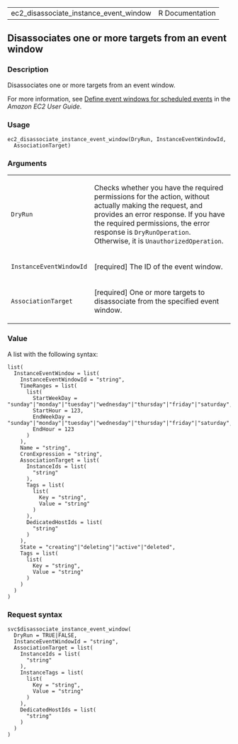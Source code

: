 <table style="width: 100%;">
<tbody>
<tr class="odd">
<td>ec2_disassociate_instance_event_window</td>
<td style="text-align: right;">R Documentation</td>
</tr>
</tbody>
</table>

## Disassociates one or more targets from an event window

### Description

Disassociates one or more targets from an event window.

For more information, see [Define event windows for scheduled
events](https://docs.aws.amazon.com/AWSEC2/latest/UserGuide/event-windows.html)
in the *Amazon EC2 User Guide*.

### Usage

    ec2_disassociate_instance_event_window(DryRun, InstanceEventWindowId,
      AssociationTarget)

### Arguments

<table>
<colgroup>
<col style="width: 35%" />
<col style="width: 65%" />
</colgroup>
<tbody>
<tr class="odd">
<td><code
id="ec2_disassociate_instance_event_window_:_DryRun">DryRun</code></td>
<td><p>Checks whether you have the required permissions for the action,
without actually making the request, and provides an error response. If
you have the required permissions, the error response is
<code>DryRunOperation</code>. Otherwise, it is
<code>UnauthorizedOperation</code>.</p></td>
</tr>
<tr class="even">
<td><code
id="ec2_disassociate_instance_event_window_:_InstanceEventWindowId">InstanceEventWindowId</code></td>
<td><p>[required] The ID of the event window.</p></td>
</tr>
<tr class="odd">
<td><code
id="ec2_disassociate_instance_event_window_:_AssociationTarget">AssociationTarget</code></td>
<td><p>[required] One or more targets to disassociate from the specified
event window.</p></td>
</tr>
</tbody>
</table>

### Value

A list with the following syntax:

    list(
      InstanceEventWindow = list(
        InstanceEventWindowId = "string",
        TimeRanges = list(
          list(
            StartWeekDay = "sunday"|"monday"|"tuesday"|"wednesday"|"thursday"|"friday"|"saturday",
            StartHour = 123,
            EndWeekDay = "sunday"|"monday"|"tuesday"|"wednesday"|"thursday"|"friday"|"saturday",
            EndHour = 123
          )
        ),
        Name = "string",
        CronExpression = "string",
        AssociationTarget = list(
          InstanceIds = list(
            "string"
          ),
          Tags = list(
            list(
              Key = "string",
              Value = "string"
            )
          ),
          DedicatedHostIds = list(
            "string"
          )
        ),
        State = "creating"|"deleting"|"active"|"deleted",
        Tags = list(
          list(
            Key = "string",
            Value = "string"
          )
        )
      )
    )

### Request syntax

    svc$disassociate_instance_event_window(
      DryRun = TRUE|FALSE,
      InstanceEventWindowId = "string",
      AssociationTarget = list(
        InstanceIds = list(
          "string"
        ),
        InstanceTags = list(
          list(
            Key = "string",
            Value = "string"
          )
        ),
        DedicatedHostIds = list(
          "string"
        )
      )
    )
